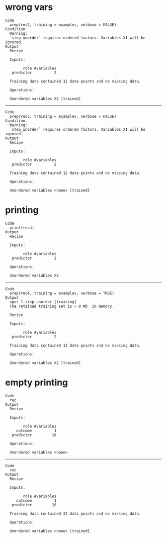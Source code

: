 # wrong vars

    Code
      prep(rec2, training = examples, verbose = FALSE)
    Condition
      Warning:
      `step_unorder` requires ordered factors. Variables X1 will be ignored.
    Output
      Recipe
      
      Inputs:
      
            role #variables
       predictor          2
      
      Training data contained 12 data points and no missing data.
      
      Operations:
      
      Unordered variables X2 [trained]

---

    Code
      prep(rec3, training = examples, verbose = FALSE)
    Condition
      Warning:
      `step_unorder` requires ordered factors. Variables X1 will be ignored.
    Output
      Recipe
      
      Inputs:
      
            role #variables
       predictor          2
      
      Training data contained 12 data points and no missing data.
      
      Operations:
      
      Unordered variables <none> [trained]

# printing

    Code
      print(rec4)
    Output
      Recipe
      
      Inputs:
      
            role #variables
       predictor          2
      
      Operations:
      
      Unordered variables X2

---

    Code
      prep(rec4, training = examples, verbose = TRUE)
    Output
      oper 1 step unorder [training] 
      The retained training set is ~ 0 Mb  in memory.
      
      Recipe
      
      Inputs:
      
            role #variables
       predictor          2
      
      Training data contained 12 data points and no missing data.
      
      Operations:
      
      Unordered variables X2 [trained]

# empty printing

    Code
      rec
    Output
      Recipe
      
      Inputs:
      
            role #variables
         outcome          1
       predictor         10
      
      Operations:
      
      Unordered variables <none>

---

    Code
      rec
    Output
      Recipe
      
      Inputs:
      
            role #variables
         outcome          1
       predictor         10
      
      Training data contained 32 data points and no missing data.
      
      Operations:
      
      Unordered variables <none> [trained]

